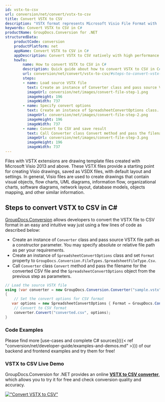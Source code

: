 ```yaml
---
id: vstx-to-csv
url: conversion/net/convert/vstx-to-csv
title: Convert VSTX to CSV
description: "VSTX format represents Microsoft Visio File Format with .vstx extension. Learn how to convert VSTX to CSV file programmatically in C# language using GroupDocs.Conversion for .NET library."
keywords: Convert VSTX to CSV in C#
productName: GroupDocs.Conversion for .NET
structuredData:
    productCode: conversion
    productPlatform: net
    appName: Convert VSTX to CSV in C#
    appDescription: Convert VSTX to CSV natively with high performance using C# language and server side GroupDocs.Conversion for .NET APIs, without the use of any software like Microsoft or Open Office.
    howTo:
        name: How to convert VSTX to CSV in C# 
        description: Quick guide about how to convert VSTX to CSV in C# with high performance and accuracy.
        url: conversion/net/convert/vstx-to-csv/#steps-to-convert-vstx-to-csv-in-c
        steps:
        - name: Load source VSTX file 
          text: Create an instance of Converter class and pass source VSTX file path as a constructor parameter. You may specify absolute or relative file path as per your requirements. 
          imageUrl: conversion/net/images/convert-file-step-1.png
          imageHeight: 196
          imageWidth: 737
        - name: Specify convert options 
          text: Create an instance of SpreadsheetConvertOptions class.
          imageUrl: conversion/net/images/convert-file-step-2.png
          imageHeight: 196
          imageWidth: 737
        - name: Convert to CSV and save result 
          text: Call Converter class Convert method and pass the filename for the converted HTML file and the SpreadsheetConvertOptions object from the previous step as parameters.
          imageUrl: conversion/net/images/convert-file-step-3.png
          imageHeight: 196
          imageWidth: 737
---
```


Files with VSTX extensions are drawing template files created with Microsoft Visio 2013 and above. These VSTX files provide a starting point for creating Visio drawings, saved as VSDX files, with default layout and settings. In general, Visio files are used to create drawings that contain visual objects, flow charts, UML diagrams, information flow, organizational charts, software diagrams, network layout, database models, objects mapping, and other similar information.

## Steps to convert VSTX to CSV in C#

[GroupDocs.Conversion](https://products.groupdocs.com/conversion/net) allows developers to convert the VSTX file to CSV format in an easy and intuitive way just using a few lines of code as described below:

* Create an instance of `Converter` class and pass source VSTX file path as a constructor parameter. You may specify absolute or relative file path as per your requirements. 
* Create an instance of `SpreadsheetConvertOptions` class and set `Format` property to `GroupDocs.Conversion.FileTypes.SpreadsheetFileType.Csv`.
* Call `Converter` class `Convert` method and pass the filename for the converted CSV file and the `SpreadsheetConvertOptions` object from the previous step as parameters.

```csharp
// Load the source VSTX file
using (var converter = new GroupDocs.Conversion.Converter("sample.vstx"))
{
    // Set the convert options for CSV format
   var options = new SpreadsheetConvertOptions { Format = GroupDocs.Conversion.FileTypes.SpreadsheetFileType.Csv };
    // Convert to CSV format
    converter.Convert("converted.csv", options);
}
```

### Code Examples

Please find more [use-cases and complete C# sources]({{< ref "conversion/net/developer-guide/examples-and-demos.md" >}}) of our backend and frontend examples and try them for free!

### VSTX to CSV Live Demo

GroupDocs.Conversion for .NET provides an online [**VSTX to CSV converter**](https://products.groupdocs.app/conversion/vstx-to-csv), which allows you to try it for free and check conversion quality and accuracy.

[!["Convert VSTX to CSV"](conversion/net/images/convert-to-csv/convert-vstx-to-csv.png)](https://products.groupdocs.app/conversion/vstx-to-csv)